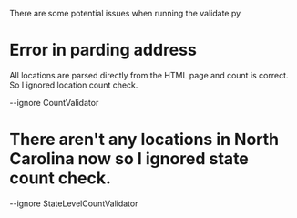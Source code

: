 There are some potential issues when running the validate.py

# Error in parding address

All locations are parsed directly from the HTML page and count is correct. So I ignored location count check.

--ignore CountValidator

# There aren't any locations in North Carolina now so I ignored state count check.

--ignore StateLevelCountValidator